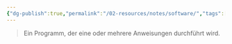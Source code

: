 ```yaml
---
{"dg-publish":true,"permalink":"/02-resources/notes/software/","tags":["informatik"]}
---
```


> Ein Programm, der eine oder mehrere Anweisungen durchführt wird.